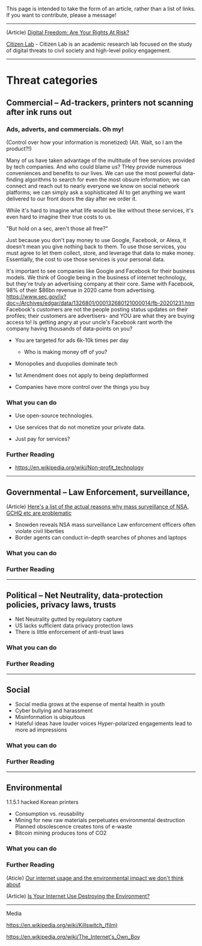 This page is intended to take the form of an article, rather than a list of links. If you want to contribute, please a message!

--------------------

(Article) [Digital Freedom: Are Your Rights At Risk?](https://eachother.org.uk/digital-freedom-are-your-rights-at-risk/)


[Citizen Lab](https://citizenlab.ca) - Citizen Lab is an academic research lab focused on the study of digital threats to civil society and high-level policy engagement. 

--------------------


# Threat categories

## Commercial – Ad-trackers, printers not scanning after ink runs out


###	Ads, adverts, and commercials. Oh my! 

(Control over how your information is monetized) (Alt. Wait, so I am the product?!)


Many of us have taken advantage of the multitude of free services provided by tech companies.  And who could blame us?  THey provide numerous conveniences and benefits to our lives.  We can use the most powerful data-finding algorithms to search for even the most obsure information; we can connect and reach out to nearly everyone we know on social network platforms; we can simply ask a sophisticated AI to get anything we want delivered to our front doors the day after we order it.

While it's hard to imagine what life would be like without these services, it's even hard to imagine their true costs to us.  

"But hold on a sec, aren't those all free?"

Just because you don't pay money to use Google, Facebook, or Alexa, it doesn't mean you give nothing back to them.  To use those services, you must agree to let them collect, store, and leverage that data to make money.  Essentially, the cost to use those services is your personal data.

It's important to see companies like Google and Facebook for their business models.  We think of Google being in the business of internet technology, but they're truly an advertising company at their core.  Same with Facebook, 98% of their $86bn revenue in 2020 came from advertising.  https://www.sec.gov/ix?doc=/Archives/edgar/data/1326801/000132680121000014/fb-20201231.htm  Facebook's customers are not the people posting status updates on their profiles; their customers are advertisers- and YOU are what they are buying access to!  Is getting angry at your uncle's Facebook rant worth the company having thousands of data-points on you?  


- You are targeted for ads 6k-10k times per day
  - Who is making money off of you?

- Monopolies and duopolies dominate tech

- 1st Amendment does not apply to being deplatformed

- Companies have more control over the things you buy



### What you can do

- Use open-source technologies.

- Use services that do not monetize your private data.

- Just pay for services?


### Further Reading

- https://en.wikipedia.org/wiki/Non-profit_technology


--------------------

## Governmental – Law Enforcement, surveillance, 

(Article) [Here's a list of the actual reasons why mass surveillance of NSA, GCHQ etc are problematic](https://www.cryptoparty.in/masssurveillance)

- Snowden reveals NSA mass surveillance 
Law enforcement officers often violate civil liberties
- Border agents can conduct in-depth searches of phones and laptops
 
### What you can do

### Further Reading

--------------------

## Political – Net Neutrality, data-protection policies, privacy laws, trusts

- Net Neutrality gutted by regulatory capture
- US lacks sufficient data privacy protection laws
- There is little enforcement of anti-trust laws

### What you can do

### Further Reading

--------------------

## Social

- Social media grows at the expense of mental health in youth
- Cyber bullying and harassment 
- Misinformation is ubiquitous 
- Hateful ideas have louder voices
Hyper-polarized engagements lead to more ad impressions



### What you can do

### Further Reading

--------------------

## Environmental
1.1.5.1	hacked Korean printers 


- Consumption vs. reusability
- Mining for new raw materials perpetuates environmental destruction
Planned obsolescence creates tons of e-waste
- Bitcoin mining produces tons of CO2

### What you can do

### Further Reading

(Aticle) [Our internet usage and the environmental impact we don't think about](https://www.pathzero.com/blog/the-internet-covid-19-and-the-environmental-impact-we-dont-think-about)

(Article) [Is Your Internet Use Destroying the Environment?
](https://www.onegreenplanet.org/animalsandnature/is-your-internet-use-destroying-the-environment/)

--------------------

Media

https://en.wikipedia.org/wiki/Killswitch_(film)

https://en.wikipedia.org/wiki/The_Internet's_Own_Boy
